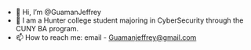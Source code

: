 - 👋 Hi, I’m @GuamanJeffrey
- 🌱 I am a Hunter college student majoring in CyberSecurity through the CUNY BA program. 
- 📫 How to reach me: email - Guamanjeffrey@gmail.com 

<!---
GuamanJeffrey/GuamanJeffrey is a ✨ special ✨ repository because its `README.md` (this file) appears on your GitHub profile.
You can click the Preview link to take a look at your changes.
--->
